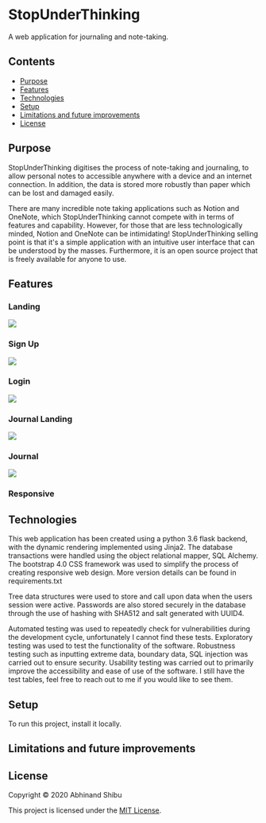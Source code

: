 # StopUnderThinking

A web application for journaling and note-taking.

## Contents
* [Purpose](#purpose)
* [Features](#features)
* [Technologies](#technologies)
* [Setup](#setup)
* [Limitations and future improvements](#limitations-and-future-improvements)
* [License](#license)

## Purpose

StopUnderThinking digitises the process of note-taking and journaling, to allow personal notes to accessible anywhere with a device and an internet connection. In addition, the data is stored more robustly than paper which can be lost and damaged easily.

There are many incredible note taking applications such as Notion and OneNote, which StopUnderThinking cannot compete with in terms of features and capability. However, for those that are less technologically minded, Notion and OneNote can be intimidating! StopUnderThinking selling point is that it's a simple application with an intuitive user interface that can be understood by the masses. Furthermore, it is an open source project that is freely available for anyone to use.

## Features

### Landing
<img src="/photos/landing.png"></img>

### Sign Up
<img src="/photos/signup.png"></img>

### Login
<img src="/photos/login.png"></img>

### Journal Landing
<img src="/photos/journal-landing.png"></img>

### Journal
<img src="/photos/journal.png"></img>

### Responsive



## Technologies

This web application has been created using a python 3.6 flask backend, with the dynamic rendering implemented using Jinja2. The database transactions were handled using the object relational mapper, SQL Alchemy. The bootstrap 4.0 CSS framework was used to simplify the process of creating responsive web design. More version details can be found in requirements.txt

Tree data structures were used to store and call upon data when the users session were active. Passwords are also stored securely in the database through the use of hashing with SHA512 and salt generated with UUID4. 

Automated testing was used to repeatedly check for vulnerabilities during the development cycle, unfortunately I cannot find these tests. Exploratory testing was used to test the functionality of the software. Robustness testing such as inputting extreme data, boundary data, SQL injection was carried out to ensure security. Usability testing was carried out to primarily improve the accessibility and ease of use of the software. I still have the test tables, feel free to reach out to me if you would like to see them.

## Setup

To run this project, install it locally.

## Limitations and future improvements


## License

Copyright © 2020 Abhinand Shibu

This project is licensed under the [MIT License](License).
